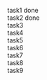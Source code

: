 task1 done <br>
task2 done <br>
task3 <br>
task4 <br>
task5 <br>
task6 <br>
task7 <br>
task8 <br>
task9 <br>
